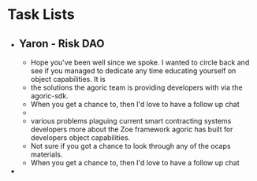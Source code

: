 # Task Lists
- ## Yaron - Risk DAO
	- Hope you've been well since we spoke. I wanted to circle back and see if you managed to dedicate any time educating yourself on object capabilities. It is
	- the solutions the agoric team is providing developers with via the agoric-sdk.
	- When you get a chance to, then I'd love to have a follow up chat
	-
	- various problems plaguing current smart contracting systems developers  more about the Zoe framework agoric has built for developers  object capabilities.
	- Not sure if you got a chance to look through any of the ocaps materials.
	- When you get a chance to, then I'd love to have a follow up chat
-